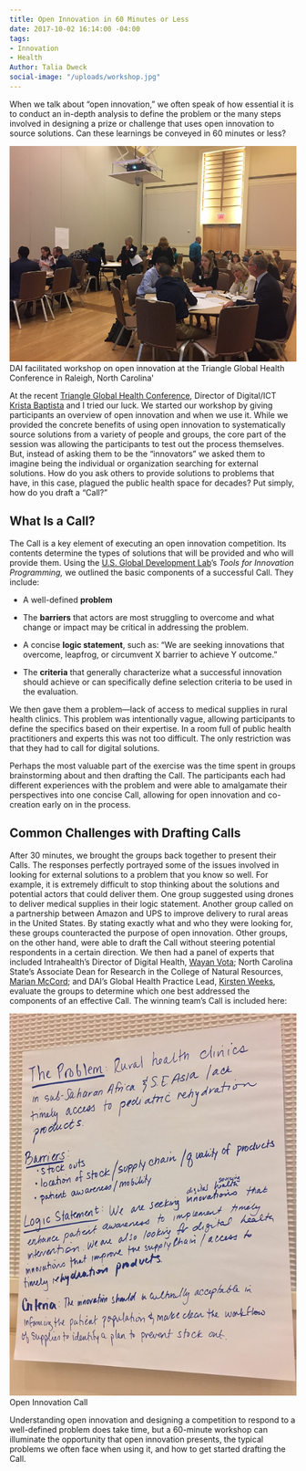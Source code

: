 ```yaml
---
title: Open Innovation in 60 Minutes or Less
date: 2017-10-02 16:14:00 -04:00
tags:
- Innovation
- Health
Author: Talia Dweck
social-image: "/uploads/workshop.jpg"
---
```


When we talk about “open innovation,” we often speak of how essential it is to conduct an in-depth analysis to define the problem or the many steps involved in designing a prize or challenge that uses open innovation to source solutions. Can these learnings be conveyed in 60 minutes or less?

![workshop-32517b.jpg](/uploads/workshop-32517b.jpg)
DAI facilitated workshop on open innovation at the Triangle Global Health Conference in Raleigh, North Carolina'

<!--more-->

At the recent [Triangle Global Health Conference](http://www.triangleglobalhealth.org/annual-conference), Director of Digital/ICT [Krista Baptista](https://www.dai.com/who-we-are/our-team/krista-baptista) and I tried our luck. We started our workshop by giving participants an overview of open innovation and when we use it. While we provided the concrete benefits of using open innovation to systematically source solutions from a variety of people and groups, the core part of the session was allowing the participants to test out the process themselves. But, instead of asking them to be the “innovators” we asked them to imagine being the individual or organization searching for external solutions. How do you ask others to provide solutions to problems that have, in this case, plagued the public health space for decades? Put simply, how do you draft a “Call?”

## What Is a Call?

The Call is a key element of executing an open innovation competition. Its contents determine the types of solutions that will be provided and who will provide them. Using the [U.S. Global Development Lab](https://www.usaid.gov/GlobalDevLab/about)’s *Tools for Innovation Programming,* we outlined the basic components of a successful Call. They include:

* A well-defined **problem**

* The **barriers** that actors are most struggling to overcome and what change or impact may be critical in addressing the problem.

* A concise **logic statement**, such as: “We are seeking innovations that overcome, leapfrog, or circumvent X barrier to achieve Y outcome.”

* The **criteria** that generally characterize what a successful innovation should achieve or can specifically define selection criteria to be used in the evaluation.

We then gave them a problem—lack of access to medical supplies in rural health clinics. This problem was intentionally vague, allowing participants to define the specifics based on their expertise. In a room full of public health practitioners and experts this was not too difficult. The only restriction was that they had to call for digital solutions.

Perhaps the most valuable part of the exercise was the time spent in groups brainstorming about and then drafting the Call. The participants each had different experiences with the problem and were able to amalgamate their perspectives into one concise Call, allowing for open innovation and co-creation early on in the process.

## Common Challenges with Drafting Calls

After 30 minutes, we brought the groups back together to present their Calls. The responses perfectly portrayed some of the issues involved in looking for external solutions to a problem that you know so well. For example, it is extremely difficult to stop thinking about the solutions and potential actors that could deliver them. One group suggested using drones to deliver medical supplies in their logic statement. Another group called on a partnership between Amazon and UPS to improve delivery to rural areas in the United States. By stating exactly what and who they were looking for, these groups counteracted the purpose of open innovation. Other groups, on the other hand, were able to draft the Call without steering potential respondents in a certain direction. We then had a panel of experts that included Intrahealth’s Director of Digital Health, [Wayan Vota](https://www.intrahealth.org/people/wayan-vota); North Carolina State’s Associate Dean for Research in the College of Natural Resources, [Marian McCord](https://cnr.ncsu.edu/directory/mmccord/); and DAI’s Global Health Practice Lead, [Kirsten Weeks](https://www.dai.com/who-we-are/our-team/kirsten-weeks), evaluate the groups to determine which one best addressed the components of an effective Call. The winning team’s Call is included here:

![poster2 -2a221d.jpg](/uploads/poster2%20-2a221d.jpg)
Open Innovation Call

Understanding open innovation and designing a competition to respond to a well-defined problem does take time, but a 60-minute workshop can illuminate the opportunity that open innovation presents, the typical problems we often face when using it, and how to get started drafting the Call.